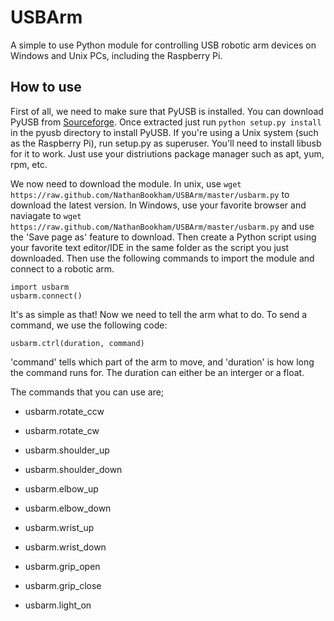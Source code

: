 USBArm
======

A simple to use Python module for controlling USB robotic arm devices on Windows and Unix PCs, including the Raspberry Pi.

How to use
----------
First of all, we need to make sure that PyUSB is installed. You can download PyUSB from [Sourceforge](http://sourceforge.net/projects/pyusb/files/latest/download?source=directory). Once extracted just run `python setup.py install` in the pyusb directory to install PyUSB. If you're using a Unix system (such as the Raspberry Pi), run setup.py as superuser. You'll need to install libusb for it to work. Just use your distriutions package manager such as apt, yum, rpm, etc.

We now need to download the module. In unix, use `wget https://raw.github.com/NathanBookham/USBArm/master/usbarm.py` to download the latest version. In Windows, use your favorite browser and naviagate to `wget https://raw.github.com/NathanBookham/USBArm/master/usbarm.py` and use the 'Save page as' feature to download.
Then create a Python script using your favorite text editor/IDE in the same folder as the script you just downloaded. Then use the following commands to import the module and connect to a robotic arm.
    
    import usbarm
    usbarm.connect()
    
It's as simple as that! Now we need to tell the arm what to do. To send a command, we use the following code:

    usbarm.ctrl(duration, command)
    
'command' tells which part of the arm to move, and 'duration' is how long the command runs for. The duration can either be an interger or a float.

The commands that you can use are;
* usbarm.rotate_ccw
* usbarm.rotate_cw
* usbarm.shoulder_up
* usbarm.shoulder_down
* usbarm.elbow_up
* usbarm.elbow_down
* usbarm.wrist_up
* usbarm.wrist_down
* usbarm.grip_open
* usbarm.grip_close
* usbarm.light_on

  [1]:  "PyUSB"
